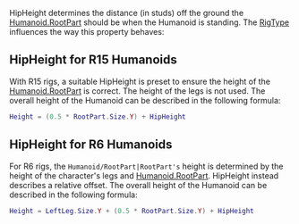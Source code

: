 HipHeight determines the distance (in studs) off the ground the [Humanoid.RootPart](https://developer.roblox.com/en-us/api-reference/property/Humanoid/RootPart) should be when the Humanoid is standing. The [RigType](https://developer.roblox.com/en-us/api-reference/property/Humanoid/RigType) influences the way this property behaves:

HipHeight for R15 Humanoids
---------------------------

With R15 rigs, a suitable HipHeight is preset to ensure the height of the [Humanoid.RootPart](https://developer.roblox.com/en-us/api-reference/property/Humanoid/RootPart) is correct. The height of the legs is not used. The overall height of the Humanoid can be described in the following formula:

```lua
Height = (0.5 * RootPart.Size.Y) + HipHeight
``` 

HipHeight for R6 Humanoids
--------------------------

For R6 rigs, the `Humanoid/RootPart|RootPart's` height is determined by the height of the character's legs and [Humanoid.RootPart](https://developer.roblox.com/en-us/api-reference/property/Humanoid/RootPart). HipHeight instead describes a relative offset. The overall height of the Humanoid can be described in the following formula:

```lua
Height = LeftLeg.Size.Y + (0.5 * RootPart.Size.Y) + HipHeight
```
